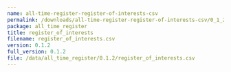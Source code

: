 ```yaml
---
name: all-time-register-register-of-interests-csv
permalink: /downloads/all-time-register-register-of-interests-csv/0_1_2
package: all_time_register
title: register_of_interests
filename: register_of_interests.csv
version: 0.1.2
full_version: 0.1.2
file: /data/all_time_register/0.1.2/register_of_interests.csv
---
```

